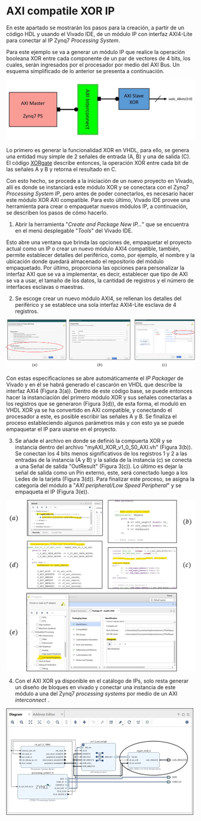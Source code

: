 # AXI compatile XOR IP 

En este apartado se mostrarán los pasos para la creación, a partir de un código HDL y usando el Vivado IDE, de un módulo IP con interfaz AXI4-Lite para conectar al IP Zynq7 *Processing System*.

Para este ejemplo se va a generar un módulo IP que realice la operación booleana XOR entre cada componente de un par de vectores de 4 bits, los cuales, serán ingresados por el procesador por medio del AXI Bus. Un esquema simplificado de lo anterior se presenta a continuación.

<img src="/.images/appendixA.jpg" width="700">

Lo primero es generar la funcionalidad XOR en VHDL, para ello, se genera una entidad muy simple de 2 señales de entrada (A, B) y una de salida (C). El código [XORgate](https://github.com/DanielEstrada971102/Implementaciones_FPGA/blob/master/Repaso_Vivado/CustomAxiIp_XOR/XORgate.vhd) describe entonces, la operación XOR entre cada bit de las señales A y B y retorna el resultado en C.  

Con esto hecho, se procede a la iniciación de un nuevo proyecto en Vivado, allí es donde se instanciará este módulo XOR y se conectara con el Zynq7 *Processing System IP*, pero antes de poder conectarlos, es necesario hacer este módulo XOR AXI compatible. Para esto último, Vivado IDE provee una herramienta para crear o empaquetar nuevos módulos IP, a continuación, se describen los pasos de cómo hacerlo.

1. Abrir la herramienta  "*Create and Package New IP…*" que se encuentra en el menú desplegable "*Tools*" del Vivado IDE.

Esto abre una ventana que brinda las opciones de, empaquetar el proyecto actual como un IP o crear un nuevo módulo AXI4 compatible, también, permite establecer detalles del periférico, como, por ejemplo, el nombre y la ubicación donde quedará almacenado el repositorio del módulo empaquetado. Por último, proporciona las opciones para personalizar la interfaz AXI que se va a implementar, es decir, establecer que tipo de AXI se va a usar, el tamaño de los datos, la cantidad de registros y el número de interfaces esclavas o maestras. 

2. Se escoge crear un nuevo módulo AXI4, se rellenan los detalles del periférico y se establece una sola interfaz AXI4-Lite esclava de 4 registros. 
    
<img src="/.images/AXICustomIP_generation.png" width="800">

Con estas especificaciones se abre automáticamente el *IP Packager* de Vivado y en él se habrá generado el cascarón en VHDL que describe la interfaz AXI4 (Figura 3(a)). Dentro de este código base, se puede entonces hacer la instanciación del primero módulo XOR y sus señales conectarlas a los registros que se generaron (Figura 3(d)), de esta forma, el moduló en VHDL XOR ya se ha convertido en AXI compatible, y conectando el procesador a este, es posible escribir las señales A y B. Se finaliza el proceso estableciendo algunos parámetros más y con esto ya se puede empaquetar el IP para usarse en el proyecto.
    
3. Se añade el archivo en donde se definió la compuerta XOR y se instancia dentro del archivo "myAXI_XOR_v1_0_S0_AXI.vh" (Figura 3(b)). Se conectan los 4 bits menos significativos de los registros 1 y 2 a las entradas de la instancia (A y B) y la salida de la instancia (c) se conecta a una Señal de salida "OutResult" (Figura 3(c)).  Lo último es dejar la señal de salida como un Pin externo, este, será conectado luego a los Ledes de la tarjeta (Figura 3(d)). Para finalizar este proceso, se asigna la categoría del módulo a "*AXI peripheral/Low Speed Peripheral*" y se empaqueta el IP (Figura 3(e)).
    
<img src="/.images/AXICustomIP_process.png" width="600">
   
4. Con el AXI XOR ya disponible en el catálogo de IPs, solo resta generar un diseño de bloques en vivado y conectar una instancia de este módulo a una del Zynq7 *processing systems* por medio de un AXI *interconnect* .
   
<img src="/.images/AXICustomIP_BD.png" width="500">
